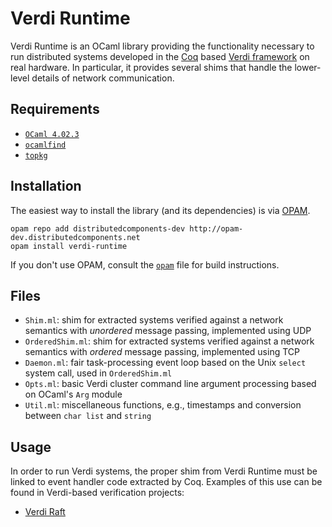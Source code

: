 # Verdi Runtime

Verdi Runtime is an OCaml library providing the functionality necessary to run distributed systems developed in the [Coq](https://coq.inria.fr) based [Verdi framework](https://github.com/uwplse/verdi) on real hardware. In particular, it provides several shims that handle the lower-level details of network communication.

## Requirements

- [`OCaml 4.02.3`](https://ocaml.org)
- [`ocamlfind`](http://projects.camlcity.org/projects/findlib.html)
- [`topkg`](http://erratique.ch/software/topkg)

## Installation

The easiest way to install the library (and its dependencies) is via [OPAM](https://opam.ocaml.org).

```
opam repo add distributedcomponents-dev http://opam-dev.distributedcomponents.net
opam install verdi-runtime
```

If you don't use OPAM, consult the [`opam`](opam) file for build instructions.

## Files

- `Shim.ml`: shim for extracted systems verified against a network semantics with _unordered_ message passing, implemented using UDP
- `OrderedShim.ml`: shim for extracted systems verified against a network semantics with _ordered_ message passing, implemented using TCP
- `Daemon.ml`: fair task-processing event loop based on the Unix `select` system call, used in `OrderedShim.ml`
- `Opts.ml`: basic Verdi cluster command line argument processing based on OCaml's `Arg` module
- `Util.ml`: miscellaneous functions, e.g., timestamps and conversion between `char list` and `string`

## Usage

In order to run Verdi systems, the proper shim from Verdi Runtime must be linked to event handler code extracted by Coq. Examples of this use can be found in Verdi-based verification projects:

- [Verdi Raft](https://github.com/uwplse/verdi-raft)
